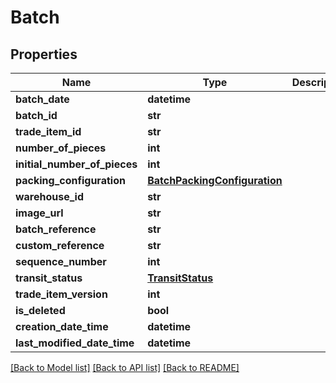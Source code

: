 # Batch

## Properties
Name | Type | Description | Notes
------------ | ------------- | ------------- | -------------
**batch_date** | **datetime** |  | 
**batch_id** | **str** |  | 
**trade_item_id** | **str** |  | 
**number_of_pieces** | **int** |  | 
**initial_number_of_pieces** | **int** |  | [optional] 
**packing_configuration** | [**BatchPackingConfiguration**](BatchPackingConfiguration.md) |  | 
**warehouse_id** | **str** |  | 
**image_url** | **str** |  | [optional] 
**batch_reference** | **str** |  | [optional] 
**custom_reference** | **str** |  | [optional] 
**sequence_number** | **int** |  | 
**transit_status** | [**TransitStatus**](TransitStatus.md) |  | [optional] 
**trade_item_version** | **int** |  | [optional] 
**is_deleted** | **bool** |  | [optional] 
**creation_date_time** | **datetime** |  | [optional] 
**last_modified_date_time** | **datetime** |  | [optional] 

[[Back to Model list]](../README.md#documentation-for-models) [[Back to API list]](../README.md#documentation-for-api-endpoints) [[Back to README]](../README.md)

